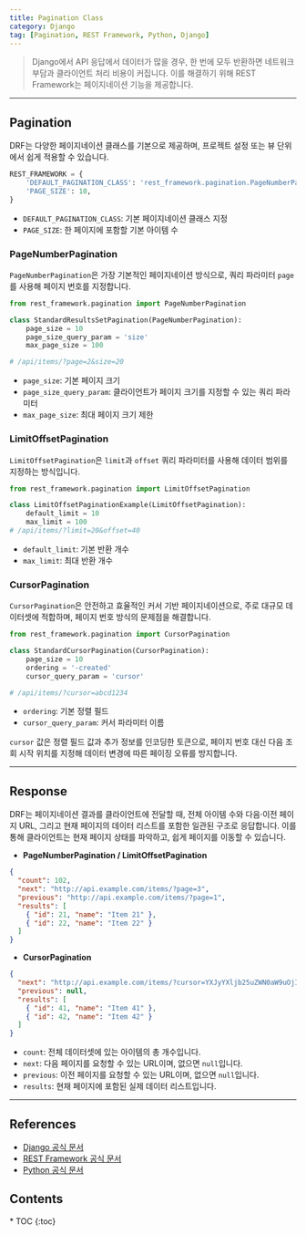 ```yaml
---
title: Pagination Class
category: Django
tag: [Pagination, REST Framework, Python, Django]
---
```


> Django에서 API 응답에서 데이터가 많을 경우, 한 번에 모두 반환하면 네트워크 부담과 클라이언트 처리 비용이 커집니다. 이를 해결하기 위해 REST Framework는 페이지네이션 기능을 제공합니다.

---

## Pagination
DRF는 다양한 페이지네이션 클래스를 기본으로 제공하며, 프로젝트 설정 또는 뷰 단위에서 쉽게 적용할 수 있습니다.

```python
REST_FRAMEWORK = {
    'DEFAULT_PAGINATION_CLASS': 'rest_framework.pagination.PageNumberPagination',
    'PAGE_SIZE': 10,
}
```
- `DEFAULT_PAGINATION_CLASS`: 기본 페이지네이션 클래스 지정
- `PAGE_SIZE`: 한 페이지에 포함할 기본 아이템 수

### PageNumberPagination
`PageNumberPagination`은 가장 기본적인 페이지네이션 방식으로, 쿼리 파라미터 `page`를 사용해 페이지 번호를 지정합니다.

```python
from rest_framework.pagination import PageNumberPagination

class StandardResultsSetPagination(PageNumberPagination):
    page_size = 10
    page_size_query_param = 'size'
    max_page_size = 100

# /api/items/?page=2&size=20
```
- `page_size`: 기본 페이지 크기
- `page_size_query_param`: 클라이언트가 페이지 크기를 지정할 수 있는 쿼리 파라미터
- `max_page_size`: 최대 페이지 크기 제한

### LimitOffsetPagination
`LimitOffsetPagination`은 `limit`과 `offset` 쿼리 파라미터를 사용해 데이터 범위를 지정하는 방식입니다.

```python
from rest_framework.pagination import LimitOffsetPagination

class LimitOffsetPaginationExample(LimitOffsetPagination):
    default_limit = 10
    max_limit = 100
# /api/items/?limit=20&offset=40
```
- `default_limit`: 기본 반환 개수
- `max_limit`: 최대 반환 개수

### CursorPagination
`CursorPagination`은 안전하고 효율적인 커서 기반 페이지네이션으로, 주로 대규모 데이터셋에 적합하며, 페이지 번호 방식의 문제점을 해결합니다.

```python
from rest_framework.pagination import CursorPagination

class StandardCursorPagination(CursorPagination):
    page_size = 10
    ordering = '-created'
    cursor_query_param = 'cursor' 

# /api/items/?cursor=abcd1234
```
- `ordering`: 기본 정렬 필드
- `cursor_query_param`: 커서 파라미터 이름

`cursor` 값은 정렬 필드 값과 추가 정보를 인코딩한 토큰으로, 페이지 번호 대신 다음 조회 시작 위치를 지정해 데이터 변경에 따른 페이징 오류를 방지합니다.

---

## Response
DRF는 페이지네이션 결과를 클라이언트에 전달할 때, 전체 아이템 수와 다음·이전 페이지 URL, 그리고 현재 페이지의 데이터 리스트를 포함한 일관된 구조로 응답합니다. 이를 통해 클라이언트는 현재 페이지 상태를 파악하고, 쉽게 페이지를 이동할 수 있습니다.

- **PageNumberPagination / LimitOffsetPagination**
```json
{
  "count": 102,
  "next": "http://api.example.com/items/?page=3",
  "previous": "http://api.example.com/items/?page=1",
  "results": [
    { "id": 21, "name": "Item 21" },
    { "id": 22, "name": "Item 22" }
  ]
}
```

- **CursorPagination**
```json
{
  "next": "http://api.example.com/items/?cursor=YXJyYXljb25uZWN0aW9uOjIw",
  "previous": null,
  "results": [
    { "id": 41, "name": "Item 41" },
    { "id": 42, "name": "Item 42" }
  ]
}
```

- `count`: 전체 데이터셋에 있는 아이템의 총 개수입니다.
- `next`: 다음 페이지를 요청할 수 있는 URL이며, 없으면 `null`입니다.  
- `previous`: 이전 페이지를 요청할 수 있는 URL이며, 없으면 `null`입니다.  
- `results`: 현재 페이지에 포함된 실제 데이터 리스트입니다.

---

## References
- [Django 공식 문서](https://www.djangoproject.com/)
- [REST Framework 공식 문서](https://www.django-rest-framework.org/)
- [Python 공식 문서](https://docs.python.org/3/)

<nav class='post-toc' markdown='1'>
  <h2>Contents</h2>
* TOC
{:toc}
</nav>
